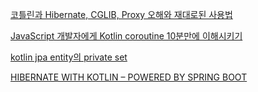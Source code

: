 
[코틀린과 Hibernate, CGLIB, Proxy 오해와 재대로된 사용법 ](https://alkhwa-113.tistory.com/entry/%EC%BD%94%ED%8B%80%EB%A6%B0%EA%B3%BC-Hibernate-CGLIB-Proxy-%EC%98%A4%ED%95%B4%EC%99%80-%EC%9E%AC%EB%8C%80%EB%A1%9C%EB%90%9C-%EC%82%AC%EC%9A%A9%EB%B2%95-4)

[JavaScript 개발자에게 Kotlin coroutine 10분만에 이해시키기](https://www.letmecompile.com/kotlin-coroutine-vs-javascript-async-comparison/)

[kotlin jpa entity의 private set](https://kjgleh.github.io/kotlin/2019/06/11/setter.html)

[HIBERNATE WITH KOTLIN – POWERED BY SPRING BOOT](https://kotlinexpertise.com/hibernate-with-kotlin-spring-boot/)

[]()

[]()

[]()

[]()

[]()

[]()

[]()

[]()

[]()

[]()